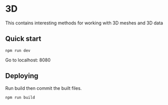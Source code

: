 # 3D

This contains interesting methods for working with 3D meshes and 3D data

## Quick start

```
npm run dev
```

Go to localhost: 8080

## Deploying

Run build then commit the built files.

```
npm run build
```
